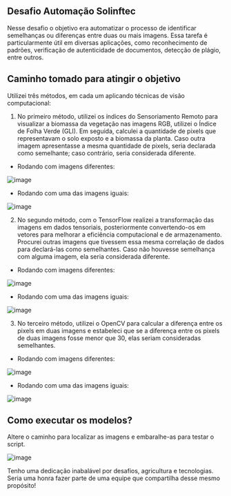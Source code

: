 ## Desafio Automação Solinftec
Nesse desafio o objetivo era automatizar o processo de identificar semelhanças ou diferenças entre duas ou mais imagens. Essa tarefa
é particularmente útil em diversas aplicações, como reconhecimento de padrões, verificação de autenticidade de documentos, detecção 
de plágio, entre outros.

## Caminho tomado para atingir o objetivo
Utilizei três métodos, em cada um aplicando técnicas de visão computacional:

1. No primeiro método, utilizei os índices do Sensoriamento Remoto para visualizar a biomassa da vegetação nas imagens RGB, utilizei o Índice de Folha Verde (GLI). Em seguida, calculei a quantidade de pixels que representavam o solo exposto e a biomassa da planta. Caso outra imagem apresentasse a mesma quantidade de pixels, seria declarada como semelhante; caso contrário, seria considerada diferente.

 - Rodando com imagens diferentes:
   
![image](https://github.com/loaprog/Teste_Automa-o_Solinftec/assets/75463070/0b7e44c1-61d6-4c21-9c20-e3ad4bcdc2c4)

- Rodando com uma das imagens iguais:
  
![image](https://github.com/loaprog/Teste_Automa-o_Solinftec/assets/75463070/291b43c4-5db1-49fa-95c3-faf0539a9d1e)

2. No segundo método, com o TensorFlow realizei a transformação das imagens em dados tensoriais, posteriormente convertendo-os em vetores para melhorar a eficiência computacional e de armazenamento. Procurei outras imagens que tivessem essa mesma correlação de dados para declará-las como semelhantes. Caso não houvesse semelhança com alguma imagem, ela seria considerada diferente.

- Rodando com imagens diferentes:
   
![image](https://github.com/loaprog/Teste_Automacao_Solinftec/assets/75463070/e3392535-ffe7-41c4-8455-084648c50388)

- Rodando com uma das imagens iguais:
  
![image](https://github.com/loaprog/Teste_Automacao_Solinftec/assets/75463070/0777d6c7-ee55-4a28-96ce-45af9b467c62)

3. No terceiro método, utilizei o OpenCV para calcular a diferença entre os pixels em duas imagens e estabeleci que se a diferença entre os pixels de duas imagens fosse menor que 30, elas seriam consideradas semelhantes.
   
- Rodando com imagens diferentes:
   
![image](https://github.com/loaprog/Teste_Automacao_Solinftec/assets/75463070/b379dea7-0795-4761-97d4-e145d7ce59c8)

- Rodando com uma das imagens iguais:
  
![image](https://github.com/loaprog/Teste_Automacao_Solinftec/assets/75463070/a5d5e260-dd08-4097-9fb4-903879c08d2b)

## Como executar os modelos?
Altere o caminho para localizar as imagens e embaralhe-as para testar o script.

![image](https://github.com/loaprog/Teste_Automacao_Solinftec/assets/75463070/6d04b402-979f-48fd-ad02-9782ef64cd7d)

Tenho uma dedicação inabalável por desafios, agricultura e tecnologias. Seria uma honra fazer parte de uma equipe que compartilha desse mesmo propósito!
